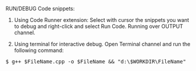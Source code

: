 RUN/DEBUG Code snippets:

1. Using Code Runner extension: Select with cursor the snippets you want to debug and right-click and select Run Code. Running over OUTPUT channel.

2. Using terminal for interactive debug. Open Terminal channel and run the following command:

<pre>$ g++ $FileName.cpp -o $FileName && "d:\$WORKDIR\FileName"</pre>

